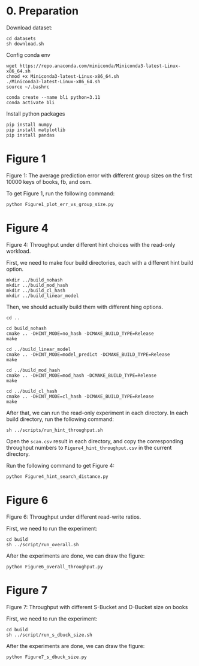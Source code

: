 
# 0. Preparation
Download dataset:
```
cd datasets
sh download.sh
```

Config conda env
```
wget https://repo.anaconda.com/miniconda/Miniconda3-latest-Linux-x86_64.sh
chmod +x Miniconda3-latest-Linux-x86_64.sh
./Miniconda3-latest-Linux-x86_64.sh
source ~/.bashrc

conda create --name bli python=3.11
conda activate bli
```

Install python packages
```
pip install numpy
pip install matplotlib
pip install pandas
```


# Figure 1
Figure 1: The average prediction error with different group sizes on the first 10000 keys of books, fb, and osm.

To get Figure 1, run the following command:
```
python Figure1_plot_err_vs_group_size.py
```

# Figure 4
Figure 4: Throughput under different hint choices with the read-only workload.

First, we need to make four build directories, each with a different hint build option.
```
mkdir ../build_nohash
mkdir ../build_mod_hash
mkdir ../build_cl_hash
mkdir ../build_linear_model
```

Then, we should actually build them with different hing options.
```
cd ..

cd build_nohash
cmake .. -DHINT_MODE=no_hash -DCMAKE_BUILD_TYPE=Release
make

cd ../build_linear_model
cmake .. -DHINT_MODE=model_predict -DCMAKE_BUILD_TYPE=Release
make

cd ../build_mod_hash
cmake .. -DHINT_MODE=mod_hash -DCMAKE_BUILD_TYPE=Release
make

cd ../build_cl_hash
cmake .. -DHINT_MODE=cl_hash -DCMAKE_BUILD_TYPE=Release
make
```

After that, we can run the read-only experiment in each directory.
In each build directory, run the following command:
```
sh ../scripts/run_hint_throughput.sh
```

Open the `scan.csv` result in each directory, and copy the corresponding throughput numbers to `Figure4_hint_throughput.csv` in the current directory.

Run the following command to get Figure 4:
```
python Figure4_hint_search_distance.py
```

# Figure 6
Figure 6: Throughput under different read-write ratios.

First, we need to run the experiment:
```
cd build
sh ../script/run_overall.sh
```

After the experiments are done, we can draw the figure:
```
python Figure6_overall_throughput.py
```

# Figure 7
Figure 7: Throughput with different S-Bucket and D-Bucket size on books

First, we need to run the experiment:
```
cd build
sh ../script/run_s_dbuck_size.sh
```


After the experiments are done, we can draw the figure:
```
python Figure7_s_dbuck_size.py
```